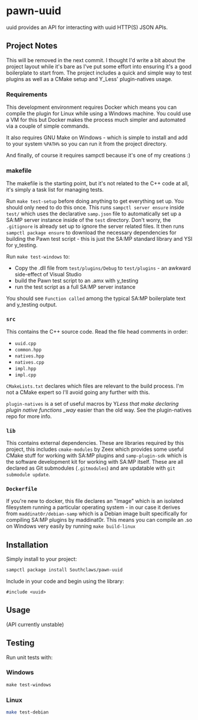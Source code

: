 # pawn-uuid

uuid provides an API for interacting with uuid HTTP(S) JSON APIs.

## Project Notes

This will be removed in the next commit. I thought I'd write a bit about the
project layout while it's bare as I've put some effort into ensuring it's a good
boilerplate to start from. The project includes a quick and simple way to test
plugins as well as a CMake setup and Y_Less' plugin-natives usage.

### Requirements

This development environment requires Docker which means you can compile the
plugin for Linux while using a Windows machine. You could use a VM for this but
Docker makes the process much simpler and automated via a couple of simple
commands.

It also requires GNU Make on Windows - which is simple to install and add to
your system `%PATH%` so you can run it from the project directory.

And finally, of course it requires sampctl because it's one of my creations :)

### makefile

The makefile is the starting point, but it's not related to the C++ code at all,
it's simply a task list for managing tests.

Run `make test-setup` before doing anything to get everything set up. You should
only need to do this once. This runs `sampctl server ensure` inside `test/`
which uses the declarative `samp.json` file to automatically set up a SA:MP
server instance inside of the `test` directory. Don't worry, the `.gitignore` is
already set up to ignore the server related files. It then runs
`sampctl package ensure` to download the necessary dependencies for building the
Pawn test script - this is just the SA:MP standard library and YSI for
y_testing.

Run `make test-windows` to:

* Copy the .dll file from `test/plugins/Debug` to `test/plugins` - an awkward
  side-effect of Visual Studio
* build the Pawn test script to an .amx with y_testing
* run the test script as a full SA:MP server instance

You should see `Function called` among the typical SA:MP boilerplate text and
y_testing output.

### `src`

This contains the C++ source code. Read the file head comments in order:

* `uuid.cpp`
* `common.hpp`
* `natives.hpp`
* `natives.cpp`
* `impl.hpp`
* `impl.cpp`

`CMakeLists.txt` declares which files are relevant to the build process. I'm not
a CMake expert so I'll avoid going any further with this.

`plugin-natives` is a set of useful macros by Y*Less that make declaring plugin
native functions \_way* easier than the old way. See the plugin-natives repo for
more info.

### `lib`

This contains external dependencies. These are libraries required by this
project, this includes `cmake-modules` by Zeex which provides some useful CMake
stuff for working with SA:MP plugins and `samp-plugin-sdk` which is the software
development kit for working with SA:MP itself. These are all declared as Git
submodules (`.gitmodules`) and are updatable with `git submodule update`.

### `Dockerfile`

If you're new to docker, this file declares an "Image" which is an isolated
filesystem running a particular operating system - in our case it derives from
`maddinat0r/debian-samp` which is a Debian image built specifically for
compiling SA:MP plugins by maddinat0r. This means you can compile an .so on
Windows very easily by running `make build-linux`

## Installation

Simply install to your project:

```bash
sampctl package install Southclaws/pawn-uuid
```

Include in your code and begin using the library:

```pawn
#include <uuid>
```

## Usage

(API currently unstable)

## Testing

Run unit tests with:

### Windows

```powershell
make test-windows
```

### Linux

```bash
make test-debian
```

